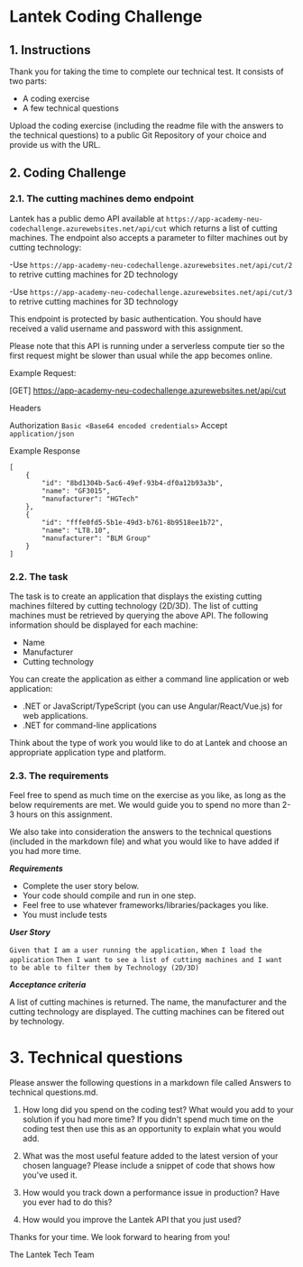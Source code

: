 # Lantek Coding Challenge

## 1. Instructions
Thank you for taking the time to complete our technical test. It consists of two parts:

- A coding exercise
- A few technical questions

Upload the coding exercise (including the readme file with the answers to the technical questions) to a public Git Repository of your choice and provide us with the URL. 


## 2. Coding Challenge

### 2.1. The cutting machines demo endpoint
Lantek has a public demo API available at `https://app-academy-neu-codechallenge.azurewebsites.net/api/cut` which returns a list of cutting machines. The endpoint also accepts a parameter to filter machines out by cutting technology:

-Use `https://app-academy-neu-codechallenge.azurewebsites.net/api/cut/2` to retrive cutting machines for 2D technology

-Use `https://app-academy-neu-codechallenge.azurewebsites.net/api/cut/3` to retrive cutting machines for 3D technology

This endpoint is protected by basic authentication. You should have received a valid username and password with this assignment.

Please note that this API is running under a serverless compute tier so the first request might be slower than usual while the app becomes online.

Example Request:


[GET] https://app-academy-neu-codechallenge.azurewebsites.net/api/cut

Headers

Authorization `Basic <Base64 encoded credentials>`
Accept `application/json`


Example Response

```
[
    {
        "id": "8bd1304b-5ac6-49ef-93b4-df0a12b93a3b",
        "name": "GF3015",
        "manufacturer": "HGTech"
    },
    {
        "id": "fffe0fd5-5b1e-49d3-b761-8b9518ee1b72",
        "name": "LT8.10",
        "manufacturer": "BLM Group"
    }
]
```

### 2.2. The task

The task is to create an application that displays the existing cutting machines filtered by cutting technology (2D/3D). The list of cutting machines must be retrieved by querying the above API. The following information should be displayed for each machine:

- Name
- Manufacturer
- Cutting technology

You can create the application as either a command line application or web application:

- .NET or JavaScript/TypeScript (you can use Angular/React/Vue.js) for web applications. 
- .NET for command-line applications

Think about the type of work you would like to do at Lantek and choose an appropriate application type and platform.

### 2.3. The requirements

Feel free to spend as much time on the exercise as you like, as long as the below requirements are met. We would guide you to spend no more than 2-3 hours on this assignment.

We also take into consideration the answers to the technical questions (included in the markdown file) and what you would like to have added if you had more time.

**_Requirements_**

- Complete the user story below.
- Your code should compile and run in one step.
- Feel free to use whatever frameworks/libraries/packages you like.
- You must include tests

**_User Story_**

` Given that I am a user running the application, `
` When I load the application `
` Then I want to see a list of cutting machines and I want to be able to filter them by Technology (2D/3D) `

**_Acceptance criteria_**

A list of cutting machines is returned.
The name, the manufacturer and the cutting technology are displayed.
The cutting machines can be fitered out by technology.

# 3. Technical questions

Please answer the following questions in a markdown file called Answers to technical questions.md.

1. How long did you spend on the coding test? What would you add to your solution if you had more time? If you didn't spend much time on the coding test then use this as an opportunity to explain what you would add.

1. What was the most useful feature added to the latest version of your chosen language? Please include a snippet of code that shows how you've used it.

1. How would you track down a performance issue in production? Have you ever had to do this?

1. How would you improve the Lantek API that you just used?

Thanks for your time. We look forward to hearing from you!

The Lantek Tech Team